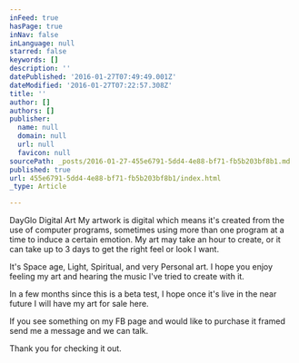 ```yaml
---
inFeed: true
hasPage: true
inNav: false
inLanguage: null
starred: false
keywords: []
description: ''
datePublished: '2016-01-27T07:49:49.001Z'
dateModified: '2016-01-27T07:22:57.308Z'
title: ''
author: []
authors: []
publisher:
  name: null
  domain: null
  url: null
  favicon: null
sourcePath: _posts/2016-01-27-455e6791-5dd4-4e88-bf71-fb5b203bf8b1.md
published: true
url: 455e6791-5dd4-4e88-bf71-fb5b203bf8b1/index.html
_type: Article

---
```

DayGlo Digital Art My artwork is digital which means it's created from the use of computer programs, sometimes using more than one program at a time to induce a certain emotion. My art may take an hour to create, or it can take up to 3 days to get the right feel or look I want. 

It's Space age, Light, Spiritual, and very Personal art. I hope you enjoy feeling my art and hearing the music I've tried to create with it.

In a few months since this is a beta test, I hope once it's live in the near future I will have my art for sale here.

If you see something on my FB page and would like to purchase it framed send me a message and we can talk.

Thank you for checking it out.